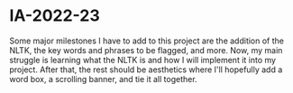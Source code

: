 # IA-2022-23
Some major milestones I have to add to this project are the addition of the NLTK, the key words and phrases to be flagged, and more. Now, my main struggle is learning what the NLTK is and how I will implement it into my project. After that, the rest should be aesthetics where I'll hopefully add a word box, a scrolling banner, and tie it all together.
